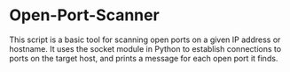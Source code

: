 # Open-Port-Scanner
This script is a basic tool for scanning open ports on a given IP address or hostname. It uses the socket module in Python to establish connections to ports on the target host, and prints a message for each open port it finds.
